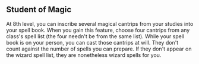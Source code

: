 ## Student of Magic
At 8th level, you can inscribe several magical cantrips from your studies into your spell book.
When you gain this feature, choose four cantrips from any class's spell list (the four needn't be from the same list).
While your spell book is on your person, you can cast those cantrips at will.
They don't count against the number of spells you can prepare.
If they don't appear on the wizard spell list, they are nonetheless wizard spells for you.
